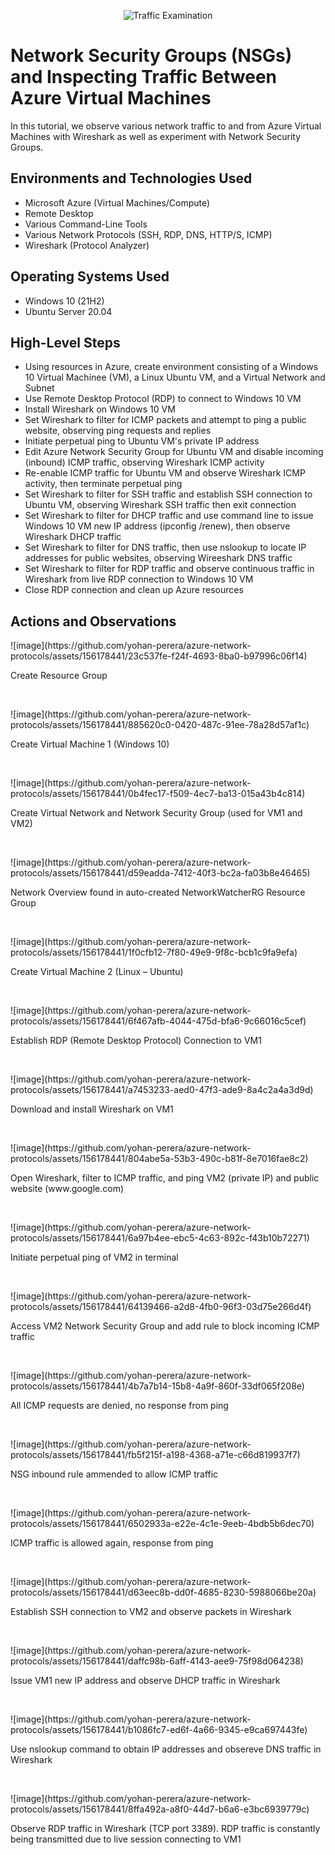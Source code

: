 <p align="center">
<img src="https://i.imgur.com/Ua7udoS.png" alt="Traffic Examination"/>
</p>

<h1>Network Security Groups (NSGs) and Inspecting Traffic Between Azure Virtual Machines</h1>
In this tutorial, we observe various network traffic to and from Azure Virtual Machines with Wireshark as well as experiment with Network Security Groups. <br />

<h2>Environments and Technologies Used</h2>

- Microsoft Azure (Virtual Machines/Compute)
- Remote Desktop
- Various Command-Line Tools
- Various Network Protocols (SSH, RDP, DNS, HTTP/S, ICMP)
- Wireshark (Protocol Analyzer)

<h2>Operating Systems Used </h2>

- Windows 10 (21H2)
- Ubuntu Server 20.04

<h2>High-Level Steps</h2>

- Using resources in Azure, create environment consisting of a Windows 10 Virtual Machinee (VM), a Linux Ubuntu VM, and a Virtual Network and Subnet
- Use Remote Desktop Protocol (RDP) to connect to Windows 10 VM
- Install Wireshark on Windows 10 VM
- Set Wireshark to filter for ICMP packets and attempt to ping a public website, observing ping requests and replies
- Initiate perpetual ping to Ubuntu VM's private IP address
- Edit Azure Network Security Group for Ubuntu VM and disable incoming (inbound) ICMP traffic, observing Wireshark ICMP activity
- Re-enable ICMP traffic for Ubuntu VM and observe Wireshark ICMP activity, then terminate perpetual ping
- Set Wireshark to filter for SSH traffic and establish SSH connection to Ubuntu VM, observing Wireshark SSH traffic then exit connection
- Set Wireshark to filter for DHCP traffic and use command line to issue Windows 10 VM new IP address (ipconfig /renew), then observe Wireshark DHCP traffic
- Set Wireshark to filter for DNS traffic, then use nslookup to locate IP addresses for public websites, observing Wireeshark DNS traffic
- Set Wireshark to filter for RDP traffic and observe continuous traffic in Wireshark from live RDP connection to Windows 10 VM
- Close RDP connection and clean up Azure resources

<h2>Actions and Observations</h2>

<p>
![image](https://github.com/yohan-perera/azure-network-protocols/assets/156178441/23c537fe-f24f-4693-8ba0-b97996c06f14)
</p>
<p>
Create Resource Group
</p>
<br />

<p>
![image](https://github.com/yohan-perera/azure-network-protocols/assets/156178441/885620c0-0420-487c-91ee-78a28d57af1c)
</p>
<p>
Create Virtual Machine 1 (Windows 10)
</p>
<br />

<p>
![image](https://github.com/yohan-perera/azure-network-protocols/assets/156178441/0b4fec17-f509-4ec7-ba13-015a43b4c814)
</p>
<p>
Create Virtual Network and Network Security Group (used for VM1 and VM2)
</p>
<br />

<p>
![image](https://github.com/yohan-perera/azure-network-protocols/assets/156178441/d59eadda-7412-40f3-bc2a-fa03b8e46465)
</p>
<p>
Network Overview found in auto-created NetworkWatcherRG Resource Group
</p>
<br />

<p>
![image](https://github.com/yohan-perera/azure-network-protocols/assets/156178441/1f0cfb12-7f80-49e9-9f8c-bcb1c9fa9efa)
</p>
<p>
Create Virtual Machine 2 (Linux – Ubuntu)</p>
<br />

<p>
![image](https://github.com/yohan-perera/azure-network-protocols/assets/156178441/6f467afb-4044-475d-bfa6-9c66016c5cef)
</p>
<p>
Establish RDP (Remote Desktop Protocol) Connection to VM1
</p>
<br />

<p>
![image](https://github.com/yohan-perera/azure-network-protocols/assets/156178441/a7453233-aed0-47f3-ade9-8a4c2a4a3d9d)
</p>
<p>
Download and install Wireshark on VM1
</p>
<br />

<p>
![image](https://github.com/yohan-perera/azure-network-protocols/assets/156178441/804abe5a-53b3-490c-b81f-8e7016fae8c2)
</p>
<p>
Open Wireshark, filter to ICMP traffic, and ping VM2 (private IP) and public website (www.google.com)</p>
<br />

<p>
![image](https://github.com/yohan-perera/azure-network-protocols/assets/156178441/6a97b4ee-ebc5-4c63-892c-f43b10b72271)
</p>
<p>
Initiate perpetual ping of VM2 in terminal
</p>
<br />

<p>
![image](https://github.com/yohan-perera/azure-network-protocols/assets/156178441/64139466-a2d8-4fb0-96f3-03d75e266d4f)
</p>
<p>
Access VM2 Network Security Group and add rule to block incoming ICMP traffic
</p>
<br />

<p>
![image](https://github.com/yohan-perera/azure-network-protocols/assets/156178441/4b7a7b14-15b8-4a9f-860f-33df065f208e)
</p>
<p>
All ICMP requests are denied, no response from ping
</p>
<br />

<p>
![image](https://github.com/yohan-perera/azure-network-protocols/assets/156178441/fb5f215f-a198-4368-a71e-c66d819937f7)
</p>
<p>
NSG inbound rule ammended to allow ICMP traffic</p>
<br />

<p>
![image](https://github.com/yohan-perera/azure-network-protocols/assets/156178441/6502933a-e22e-4c1e-9eeb-4bdb5b6dec70)
</p>
<p>
ICMP traffic is allowed again, response from ping</p>
<br />

<p>
![image](https://github.com/yohan-perera/azure-network-protocols/assets/156178441/d63eec8b-dd0f-4685-8230-5988066be20a)
</p>
<p>
Establish SSH connection to VM2 and observe packets in Wireshark</p>
<br />

<p>
![image](https://github.com/yohan-perera/azure-network-protocols/assets/156178441/daffc98b-6aff-4143-aee9-75f98d064238)
</p>
<p>
Issue VM1 new IP  address and observe DHCP traffic in Wireshark
</p>
<br />

<p>
![image](https://github.com/yohan-perera/azure-network-protocols/assets/156178441/b1086fc7-ed6f-4a66-9345-e9ca697443fe)
</p>
<p>
Use nslookup command to obtain IP addresses and obsereve DNS traffic in Wireshark
</p>
<br />

<p>
![image](https://github.com/yohan-perera/azure-network-protocols/assets/156178441/8ffa492a-a8f0-44d7-b6a6-e3bc6939779c)
</p>
<p>
Observe RDP traffic in Wireshark (TCP port 3389). RDP traffic is constantly being transmitted due to live session connecting to VM1
</p>
<br />
